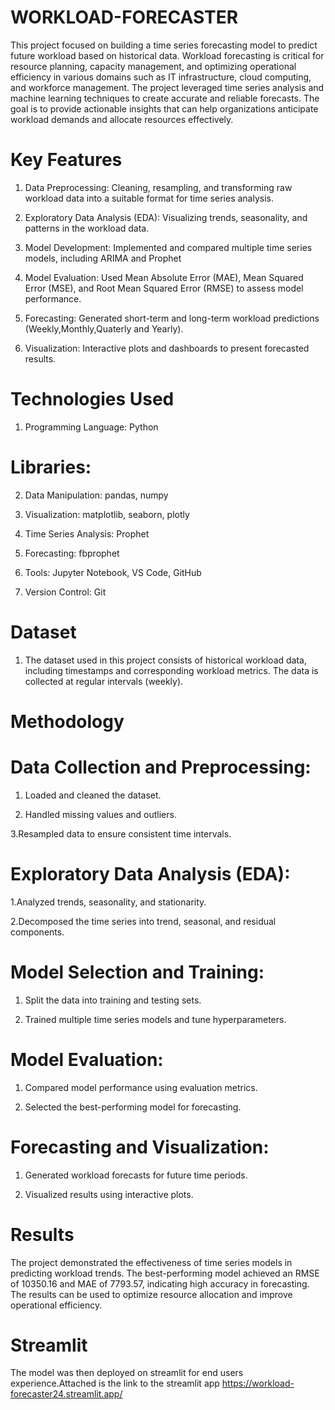 # WORKLOAD-FORECASTER
This project focused on building a time series forecasting model to predict future workload based on historical data. Workload forecasting is critical for resource planning, capacity management, and optimizing operational efficiency in various domains such as IT infrastructure, cloud computing, and workforce management.
The project leveraged time series analysis and machine learning techniques to create accurate and reliable forecasts. The goal is to provide actionable insights that can help organizations anticipate workload demands and allocate resources effectively.

# Key Features
1. Data Preprocessing: Cleaning, resampling, and transforming raw workload data into a suitable format for time series analysis.

2. Exploratory Data Analysis (EDA): Visualizing trends, seasonality, and patterns in the workload data.

3. Model Development: Implemented and compared multiple time series models, including ARIMA and Prophet

4. Model Evaluation: Used Mean Absolute Error (MAE), Mean Squared Error (MSE), and Root Mean Squared Error (RMSE) to assess model performance.

5. Forecasting: Generated short-term and long-term workload predictions (Weekly,Monthly,Quaterly and Yearly).

6. Visualization: Interactive plots and dashboards to present forecasted results.

# Technologies Used
1. Programming Language: Python

# Libraries:

2. Data Manipulation: pandas, numpy

3. Visualization: matplotlib, seaborn, plotly

4. Time Series Analysis: Prophet

5. Forecasting: fbprophet

6. Tools: Jupyter Notebook, VS Code, GitHub

7. Version Control: Git

# Dataset
1. The dataset used in this project consists of historical workload data, including timestamps and corresponding workload metrics. The data is collected at regular intervals (weekly).

# Methodology
# Data Collection and Preprocessing:

1. Loaded and cleaned the dataset.

2. Handled missing values and outliers.

3.Resampled data to ensure consistent time intervals.

# Exploratory Data Analysis (EDA):

1.Analyzed trends, seasonality, and stationarity.

2.Decomposed the time series into trend, seasonal, and residual components.

# Model Selection and Training:

1. Split the data into training and testing sets.

2. Trained multiple time series models and tune hyperparameters.

# Model Evaluation:

1. Compared model performance using evaluation metrics.

2. Selected the best-performing model for forecasting.

# Forecasting and Visualization:

1. Generated workload forecasts for future time periods.

2. Visualized results using interactive plots.

# Results
The project demonstrated the effectiveness of time series models in predicting workload trends. The best-performing model achieved an RMSE of 10350.16 and MAE of 7793.57, indicating high accuracy in forecasting. The results can be used to optimize resource allocation and improve operational efficiency.
# Streamlit
The model was then deployed on streamlit for end users experience.Attached is the link to the streamlit app 
https://workload-forecaster24.streamlit.app/
